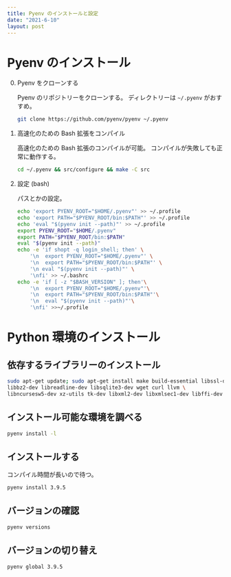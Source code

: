 ```yaml
---
title: Pyenv のインストールと設定
date: "2021-6-10"
layout: post
---
```


# Pyenv のインストール
0. Pyenv をクローンする

    Pyenv のリポジトリーをクローンする。
    ディレクトリーは `~/.pyenv` がおすすめ。

    ```sh
    git clone https://github.com/pyenv/pyenv ~/.pyenv
    ```

0. 高速化のための Bash 拡張をコンパイル

    高速化のための Bash 拡張のコンパイルが可能。
    コンパイルが失敗しても正常に動作する。

    ```sh
    cd ~/.pyenv && src/configure && make -C src
    ```

0. 設定 (bash)

    パスとかの設定。

    ```sh
    echo 'export PYENV_ROOT="$HOME/.pyenv"' >> ~/.profile
    echo 'export PATH="$PYENV_ROOT/bin:$PATH"' >> ~/.profile
    echo 'eval "$(pyenv init --path)"' >> ~/.profile
    export PYENV_ROOT="$HOME/.pyenv"
    export PATH="$PYENV_ROOT/bin:$PATH"
    eval "$(pyenv init --path)"
    echo -e 'if shopt -q login_shell; then' \
        '\n  export PYENV_ROOT="$HOME/.pyenv"' \
        '\n  export PATH="$PYENV_ROOT/bin:$PATH"' \
        '\n eval "$(pyenv init --path)"' \
        '\nfi' >> ~/.bashrc
    echo -e 'if [ -z "$BASH_VERSION" ]; then'\
        '\n  export PYENV_ROOT="$HOME/.pyenv"'\
        '\n  export PATH="$PYENV_ROOT/bin:$PATH"'\
        '\n  eval "$(pyenv init --path)"'\
        '\nfi' >>~/.profile
    ```

# Python 環境のインストール

## 依存するライブラリーのインストール
```sh
sudo apt-get update; sudo apt-get install make build-essential libssl-dev zlib1g-dev \
libbz2-dev libreadline-dev libsqlite3-dev wget curl llvm \
libncursesw5-dev xz-utils tk-dev libxml2-dev libxmlsec1-dev libffi-dev liblzma-dev -y
```

## インストール可能な環境を調べる
```sh
pyenv install -l
```

## インストールする

コンパイル時間が長いので待つ。

```sh
pyenv install 3.9.5
```

## バージョンの確認
```sh
pyenv versions
```

## バージョンの切り替え
```sh 
pyenv global 3.9.5
```